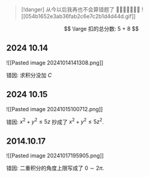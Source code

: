 > [!danger] 
>从今以后我再也不会算错题了 👊👊👊😭😭😭😭
> ![[054b1652e3ab36fab2c6e7c2b1d4d44d.gif]]

$$
\large 扣的总分数: 5 + 8
$$
## 2024 10.14 

![[Pasted image 20241014141308.png]]

错因: 求积分没加 $C$



## 2024 10.15

![[Pasted image 20241015100712.png]]

错因: $x^2+y^2 \leq 5z$ 抄成了 $x^2+y^2 \leq 5z^2$.

## 2014.10.17

![[Pasted image 20241017195905.png]]

错因: 二重积分的角度上限写成了 $0 \sim 2\pi$.

